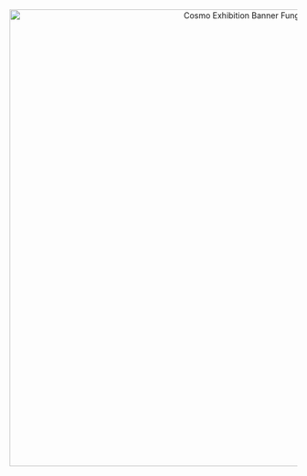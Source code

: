 <div align="center">
  <img src="/banner_fungi_small.png"
       alt="Cosmo Exhibition Banner Fungi"
       width="800"/>
</div>
